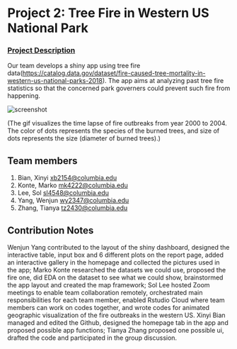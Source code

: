 # Project 2: Tree Fire in Western US National Park

### [Project Description](doc/project2_desc.md)
Our team develops a shiny app using tree fire data(https://catalog.data.gov/dataset/fire-caused-tree-mortality-in-western-us-national-parks-2018). The app aims at analyzing past tree fire statistics so that the concerned park governers could prevent such fire from happening. 

![screenshot](doc/figs/WesternFire.gif)

(The gif visualizes the time lapse of fire outbreaks from year 2000 to 2004. The color of dots represents the species of the burned trees, and size of dots represents the size (diameter of burned trees).)

## Team members
1. Bian, Xinyi xb2154@columbia.edu
2. Konte, Marko mk4222@columbia.edu
3. Lee, Sol sl4548@columbia.edu
4. Yang, Wenjun wy2347@columbia.edu
5. Zhang, Tianya tz2430@columbia.edu

## Contribution Notes
Wenjun Yang contributed to the layout of the shiny dashboard, designed  the interactive table, input box and 6 different plots on the report page, added an interactive gallery in the homepage and collected the pictures used in the app; Marko Konte researched the datasets we could use, proposed the fire one, did EDA on the dataset to see what we could show, brainstormed the app layout and created the map framework; Sol Lee hosted Zoom meetings to enable team collaboration remotely, orchestrated main responsibilities for each team member, enabled Rstudio Cloud where team members can work on codes together, and wrote codes for animated geographic visualization of the fire outbreaks in the western US. Xinyi Bian managed and edited the Github, designed the homepage tab in the app and proposed possible app functions; Tianya Zhang proposed one possible ui, drafted the code and participated in the group discussion.     
